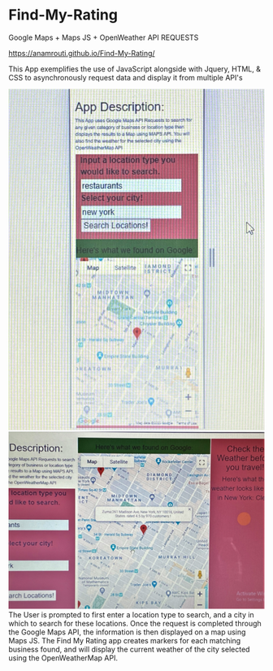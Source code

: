 # Find-My-Rating
 Google Maps + Maps JS + OpenWeather API REQUESTS
 
  https://anamrouti.github.io/Find-My-Rating/
  
  This App exemplifies the use of JavaScript alongside with Jquery, HTML, & CSS to asynchronously request data and display it from multiple API's
  
  ![Mobile Screen ScreenShot](Images/mobileScreenSS.JPG)
  ![Full Screen/Laptop view](Images/fullScreenSS2.JPG)
  The User is prompted to first enter a location type to search, and a city in which to search for these locations. Once the request is completed 
  through the Google Maps API, the information is then displayed on a map using Maps JS. The Find My Rating app creates markers for each matching business found,
  and will display the current weather of the city selected using the OpenWeatherMap API.
